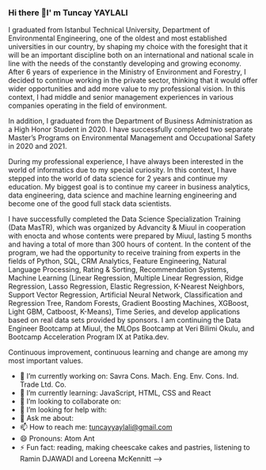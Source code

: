 ### Hi there 👋I' m Tuncay YAYLALI

I graduated from Istanbul Technical University, Department of Environmental Engineering, one of the oldest and most established universities in our country, by shaping my choice with the foresight that it will be an important discipline both on an international and national scale in line with the needs of the constantly developing and growing economy. After 6 years of experience in the Ministry of Environment and Forestry, I decided to continue working in the private sector, thinking that it would offer wider opportunities and add more value to my professional vision. In this context, I had middle and senior management experiences in various companies operating in the field of environment. 

In addition, I graduated from the Department of Business Administration as a High Honor Student in 2020. I have successfully completed two separate Master’s Programs on Environmental Management and Occupational Safety in 2020 and 2021.

During my professional experience, I have always been interested in the world of informatics due to my special curiosity. In this context, I have stepped into the world of data science for 2 years and continue my education. My biggest goal is to continue my career in business analytics, data engineering, data science and machine learning engineering and become one of the good full stack data scientists.

I have successfully completed the Data Science Specialization Training (Data MasTR), which was organized by Advancity & Miuul in cooperation with enocta and whose contents were prepared by Miuul, lasting 5 months and having a total of more than 300 hours of content. In the content of the program, we had the opportunity to receive training from experts in the fields of Python, SQL, CRM Analytics, Feature Engineering, Natural Language Processing, Rating & Sorting, Recommendation Systems, Machine Learning (Linear Regression, Multiple Linear Regression, Ridge Regression, Lasso Regression, Elastic Regression, K-Nearest Neighbors, Support Vector Regression, Artificial Neural Network, Classification and Regression Tree, Random Forests, Gradient Boosting Machines, XGBoost, Light GBM, Catboost, K-Means), Time Series, and develop applications based on real data sets provided by sponsors. I am continuing the Data Engineer Bootcamp at Miuul, the MLOps Bootcamp at Veri Bilimi Okulu, and Bootcamp Acceleration Program IX at Patika.dev.

Continuous improvement, continuous learning and change are among my most important values.

- 🔭 I’m currently working on: Savra Cons. Mach. Eng. Env. Cons. Ind. Trade Ltd. Co.
- 🌱 I’m currently learning: JavaScript, HTML, CSS and React
- 👯 I’m looking to collaborate on: 
- 🤔 I’m looking for help with: 
- 💬 Ask me about: 
- 📫 How to reach me: tuncayyaylali@gmail.com 
- 😄 Pronouns: Atom Ant
- ⚡ Fun fact: reading, making cheescake cakes and pastries, listening to Ramin DJAWADI and Loreena McKennitt
-->
